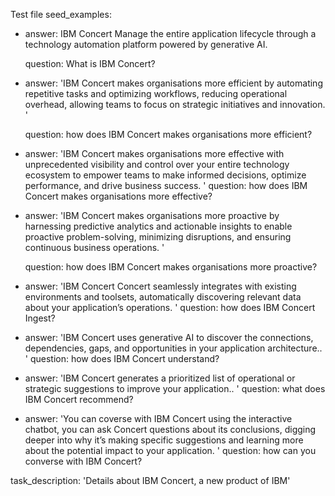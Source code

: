 Test file
seed_examples:
- answer: IBM Concert Manage the entire application lifecycle through
    a technology automation platform powered by generative AI.

  question: What is IBM Concert?

- answer: 'IBM Concert makes organisations more efficient by automating
    repetitive tasks and optimizing workflows, reducing operational overhead,
    allowing teams to focus on strategic initiatives and innovation.
    '

  question: how does IBM Concert makes organisations more efficient?

- answer: 'IBM Concert makes organisations more effective with
    unprecedented visibility and control over your entire technology ecosystem to
    empower teams to make informed decisions, optimize performance, and drive business success.
    '
  question: how does IBM Concert makes organisations more effective?

- answer: 'IBM Concert makes organisations more proactive by harnessing predictive
    analytics and actionable insights to enable proactive problem-solving, minimizing disruptions,
    and ensuring continuous business operations.
    '

  question: how does IBM Concert makes organisations more proactive?


- answer: 'IBM Concert Concert seamlessly integrates with existing environments and toolsets,
    automatically discovering relevant data about your application’s operations.
    '
  question: how does IBM Concert Ingest?

- answer: 'IBM Concert uses generative AI to discover the connections, dependencies,
    gaps, and opportunities in your application architecture..
    '
  question: how does IBM Concert understand?

- answer: 'IBM Concert generates a prioritized list of operational or strategic
    suggestions to improve your application..
    '
  question: what does IBM Concert recommend?

- answer: 'You can coverse with IBM Concert using the interactive chatbot, you can ask Concert
    questions about its conclusions, digging deeper into why it’s making specific suggestions and
    learning more about the potential impact to your application.
    '
  question: how can you converse with IBM Concert?

task_description: 'Details about IBM Concert, a new product of IBM'
